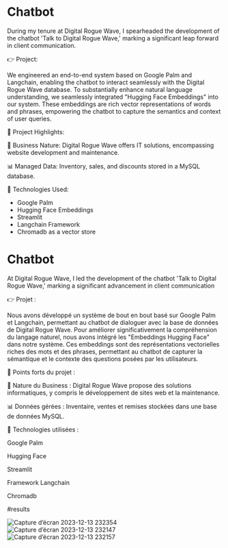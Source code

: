 



# Chatbot

During my tenure at Digital Rogue Wave, I spearheaded the development of the chatbot 'Talk to Digital Rogue Wave,' marking a significant leap forward in client communication.

👉 Project:

We engineered an end-to-end system based on Google Palm and Langchain, enabling the chatbot to interact seamlessly with the Digital Rogue Wave database. To substantially enhance natural language understanding, we seamlessly integrated "Hugging Face Embeddings" into our system. These embeddings are rich vector representations of words and phrases, empowering the chatbot to capture the semantics and context of user queries.

🚀 Project Highlights:

💼 Business Nature: Digital Rogue Wave offers IT solutions, encompassing website development and maintenance.

📊 Managed Data: Inventory, sales, and discounts stored in a MySQL database.

🧠 Technologies Used:

- Google Palm 
- Hugging Face Embeddings 
- Streamlit
- Langchain Framework
- Chromadb as a vector store


# Chatbot

At Digital Rogue Wave, I led the development of the chatbot 'Talk to Digital Rogue Wave,' marking a significant advancement in client communication


👉 Projet :

Nous avons développé un système de bout en bout basé sur Google Palm et Langchain, permettant au chatbot de dialoguer avec la base de données de Digital Rogue Wave. Pour améliorer significativement la compréhension du langage naturel, nous avons intégré les 
"Embeddings Hugging Face" dans notre système. Ces embeddings sont des représentations vectorielles riches des mots et des phrases, permettant au chatbot de capturer la sémantique et le contexte des questions posées par les utilisateurs.

🚀 Points forts du projet :

💼 Nature du Business : Digital Rogue Wave propose des solutions informatiques, y compris le développement de sites web et la maintenance.

📊 Données gérées : Inventaire, ventes et remises stockées dans une base de données MySQL.

🧠 Technologies utilisées :

Google Palm 

 Hugging Face 

Streamlit 

Framework Langchain

Chromadb 



#results


![Capture d’écran 2023-12-13 232354](https://github.com/ihebakermi10/Chatbot/assets/90511874/e873d824-6fa8-4aaf-a3b9-220985f04bf6)
![Capture d’écran 2023-12-13 232147](https://github.com/ihebakermi10/Chatbot/assets/90511874/225d9f2c-b28c-4cbb-85f8-c1b6fa500a2e)
![Capture d’écran 2023-12-13 232157](https://github.com/ihebakermi10/Chatbot/assets/90511874/fa38c2f8-8d1c-499f-aad0-33986466e8ba)

